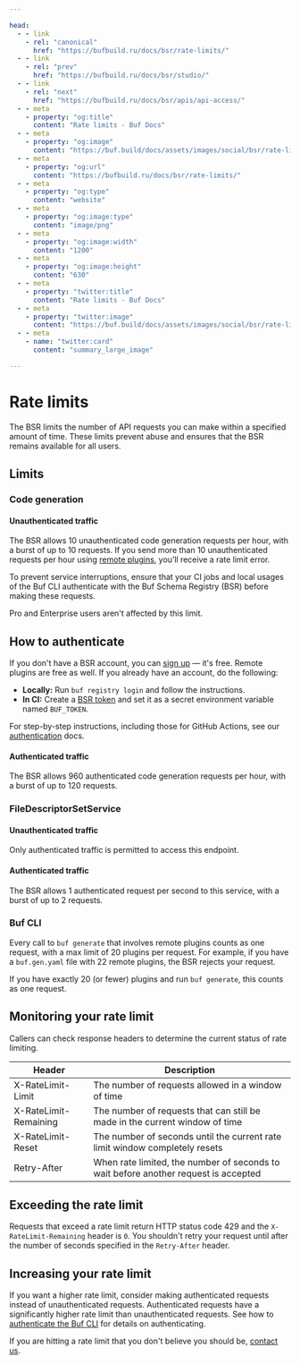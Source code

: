 ```yaml
---

head:
  - - link
    - rel: "canonical"
      href: "https://bufbuild.ru/docs/bsr/rate-limits/"
  - - link
    - rel: "prev"
      href: "https://bufbuild.ru/docs/bsr/studio/"
  - - link
    - rel: "next"
      href: "https://bufbuild.ru/docs/bsr/apis/api-access/"
  - - meta
    - property: "og:title"
      content: "Rate limits - Buf Docs"
  - - meta
    - property: "og:image"
      content: "https://buf.build/docs/assets/images/social/bsr/rate-limits.png"
  - - meta
    - property: "og:url"
      content: "https://bufbuild.ru/docs/bsr/rate-limits/"
  - - meta
    - property: "og:type"
      content: "website"
  - - meta
    - property: "og:image:type"
      content: "image/png"
  - - meta
    - property: "og:image:width"
      content: "1200"
  - - meta
    - property: "og:image:height"
      content: "630"
  - - meta
    - property: "twitter:title"
      content: "Rate limits - Buf Docs"
  - - meta
    - property: "twitter:image"
      content: "https://buf.build/docs/assets/images/social/bsr/rate-limits.png"
  - - meta
    - name: "twitter:card"
      content: "summary_large_image"

---
```


# Rate limits

The BSR limits the number of API requests you can make within a specified amount of time. These limits prevent abuse and ensures that the BSR remains available for all users.

## Limits

### Code generation

#### Unauthenticated traffic

The BSR allows 10 unauthenticated code generation requests per hour, with a burst of up to 10 requests. If you send more than 10 unauthenticated requests per hour using [remote plugins](../remote-plugins/overview/), you’ll receive a rate limit error.

To prevent service interruptions, ensure that your CI jobs and local usages of the Buf CLI authenticate with the Buf Schema Registry (BSR) before making these requests.

Pro and Enterprise users aren't affected by this limit.

## How to authenticate

If you don't have a BSR account, you can [sign up](https://buf.build/signup) — it's free. Remote plugins are free as well. If you already have an account, do the following:

- **Locally:** Run `buf registry login` and follow the instructions.
- **In CI:** Create a [BSR token](https://buf.build/settings/user) and set it as a secret environment variable named `BUF_TOKEN`.

For step-by-step instructions, including those for GitHub Actions, see our [authentication](../authentication/) docs.

#### Authenticated traffic

The BSR allows 960 authenticated code generation requests per hour, with a burst of up to 120 requests.

### FileDescriptorSetService

#### Unauthenticated traffic

Only authenticated traffic is permitted to access this endpoint.

#### Authenticated traffic

The BSR allows 1 authenticated request per second to this service, with a burst of up to 2 requests.

### Buf CLI

Every call to `buf generate` that involves remote plugins counts as one request, with a max limit of 20 plugins per request. For example, if you have a `buf.gen.yaml` file with 22 remote plugins, the BSR rejects your request.

If you have exactly 20 (or fewer) plugins and run `buf generate`, this counts as one request.

## Monitoring your rate limit

Callers can check response headers to determine the current status of rate limiting.

| Header                | Description                                                                         |
| --------------------- | ----------------------------------------------------------------------------------- |
| X-RateLimit-Limit     | The number of requests allowed in a window of time                                  |
| X-RateLimit-Remaining | The number of requests that can still be made in the current window of time         |
| X-RateLimit-Reset     | The number of seconds until the current rate limit window completely resets         |
| Retry-After           | When rate limited, the number of seconds to wait before another request is accepted |

## Exceeding the rate limit

Requests that exceed a rate limit return HTTP status code 429 and the `X-RateLimit-Remaining` header is `0`. You shouldn't retry your request until after the number of seconds specified in the `Retry-After` header.

## Increasing your rate limit

If you want a higher rate limit, consider making authenticated requests instead of unauthenticated requests. Authenticated requests have a significantly higher rate limit than unauthenticated requests. See how to [authenticate the Buf CLI](../authentication/#authenticating-in-ci) for details on authenticating.

If you are hitting a rate limit that you don't believe you should be, [contact us](../../contact/).
